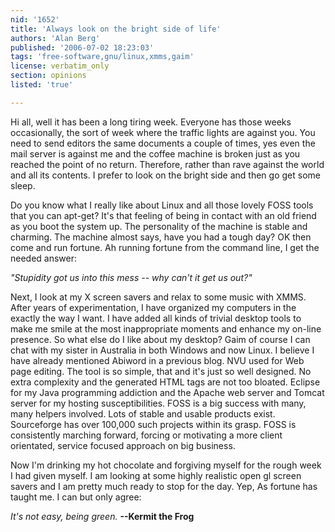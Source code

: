 ```yaml
---
nid: '1652'
title: 'Always look on the bright side of life'
authors: 'Alan Berg'
published: '2006-07-02 18:23:03'
tags: 'free-software,gnu/linux,xmms,gaim'
license: verbatim_only
section: opinions
listed: 'true'

---
```

Hi all, well it has been a long tiring week. Everyone has those weeks occasionally, the sort of week where the traffic lights are against you. You need to send editors the same documents a couple of times, yes even the mail server is against me and the coffee machine is broken just as you reached the point of no return. Therefore, rather than rave against the world and all its contents. I prefer to look on the bright side and then go get some sleep.

Do you know what I really like about Linux and all those lovely FOSS tools that you can apt-get? It's that feeling of being in contact with an old friend as you boot the system up. The personality of the machine is stable and charming. The machine almost says, have you had a tough day? OK then come and run fortune. Ah running fortune from the command line, I get the needed answer:

_"Stupidity got us into this mess -- why can't it get us out?"_

Next, I look at my X screen savers and relax to some music with XMMS. After years of experimentation, I have organized my computers in the exactly the way I want. I have added all kinds of trivial desktop tools to make me smile at the most inappropriate moments and enhance my on-line presence. So what else do I like about my desktop?  Gaim of course I can chat with my sister in Australia in both Windows and now Linux. I believe I have already mentioned Abiword in a previous blog. NVU used for Web page editing. The tool is so simple, that and it's just so well designed. No extra complexity and the generated HTML tags are not too bloated. Eclipse for my Java programming addiction and the Apache web server and Tomcat server for my hosting susceptibilities. FOSS is a big success with many, many helpers involved. Lots of stable and usable products exist. Sourceforge has over 100,000 such projects within its grasp. FOSS is consistently marching forward, forcing or motivating a more client orientated, service focused approach on big business.

Now I'm drinking my hot chocolate and forgiving myself for the rough week I had given myself. I am looking at some highly realistic open gl screen savers and I am pretty much ready to stop for the day. Yep, As fortune has taught me. I can but only agree:

_It's not easy, being green._            **--Kermit the Frog**

